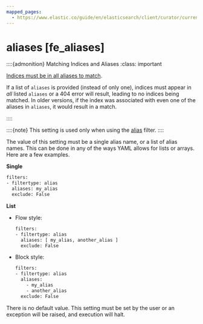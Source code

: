 ```yaml
---
mapped_pages:
  - https://www.elastic.co/guide/en/elasticsearch/client/curator/current/fe_aliases.html
---
```


# aliases [fe_aliases]

::::{admonition} Matching Indices and Aliases
:class: important

[Indices must be in all aliases to match](https://www.elastic.co/guide/en/elasticsearch/reference/5.5/breaking-changes-5.5.html#breaking_55_rest_changes).

If a list of `aliases` is provided (instead of only one), indices must appear in *all* listed `aliases` or a 404 error will result, leading to no indices being matched. In older versions, if the index was associated with even one of the aliases in `aliases`, it would result in a match.

::::


::::{note}
This setting is used only when using the [alias](/reference/filtertype_alias.md) filter.
::::


The value of this setting must be a single alias name, or a list of alias names. This can be done in any of the ways YAML allows for lists or arrays.  Here are a few examples.

**Single**

```txt
filters:
- filtertype: alias
  aliases: my_alias
  exclude: False
```

**List**

* Flow style:

    ```txt
    filters:
    - filtertype: alias
      aliases: [ my_alias, another_alias ]
      exclude: False
    ```

* Block style:

    ```txt
    filters:
    - filtertype: alias
      aliases:
        - my_alias
        - another_alias
      exclude: False
    ```


There is no default value. This setting must be set by the user or an exception will be raised, and execution will halt.
